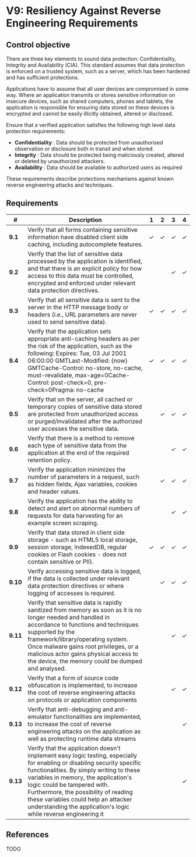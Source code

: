 # V9: Resiliency Against Reverse Engineering Requirements

## Control objective

There are three key elements to sound data protection: Confidentiality, Integrity and Availability (CIA). This standard assumes that data protection is enforced on a trusted system, such as a server, which has been hardened and has sufficient protections.

Applications have to assume that all user devices are compromised in some way. Where an application transmits or stores sensitive information on insecure devices, such as shared computers, phones and tablets, the application is responsible for ensuring data stored on these devices is encrypted and cannot be easily illicitly obtained, altered or disclosed.

Ensure that a verified application satisfies the following high level data protection requirements:

- **Confidentiality** : Data should be protected from unauthorised observation or disclosure both in transit and when stored.
- **Integrity** : Data should be protected being maliciously created, altered or deleted by unauthorized attackers.
- **Availability** : Data should be available to authorized users as required



These requirements describe protections mechanisms against known reverse engineering attacks and techniques.

## Requirements

| # | Description | 1 | 2 | 3 | 4 |
| --- | --- | --- | --- | --- | --- |
| **9.1** | Verify that all forms containing sensitive information have disabled client side caching, including autocomplete features. | ✓ | ✓ | ✓ | ✓ |
| **9.2** | Verify that the list of sensitive data processed by the application is identified, and that there is an explicit policy for how access to this data must be controlled, encrypted and enforced under relevant data protection directives. |   |   | ✓ | ✓ |
| **9.3** | Verify that all sensitive data is sent to the server in the HTTP message body or headers (i.e., URL parameters are never used to send sensitive data). | ✓ | ✓ | ✓ | ✓ |
| **9.4** | Verify that the application sets appropriate anti-caching headers as per the risk of the application, such as the following: Expires: Tue, 03 Jul 2001 06:00:00 GMTLast-Modified: {now} GMTCache-Control: no-store, no-cache, must-revalidate, max-age=0Cache-Control: post-check=0, pre-check=0Pragma: no-cache | ✓ | ✓ | ✓ | ✓ |
| **9.5** | Verify that on the server, all cached or temporary copies of sensitive data stored are protected from unauthorized access or purged/invalidated after the authorized user accesses the sensitive data. |   | ✓ | ✓ | ✓ |
| **9.6** | Verify that there is a method to remove each type of sensitive data from the application at the end of the required retention policy. |   |   | ✓ | ✓ |
| **9.7** | Verify the application minimizes the number of parameters in a request, such as hidden fields, Ajax variables, cookies and header values. |   | ✓ | ✓ | ✓ |
| **9.8** | Verify the application has the ability to detect and alert on abnormal numbers of requests for data harvesting for an example screen scraping. |   |   | ✓ | ✓ |
| **9.9** | Verify that data stored in client side storage - such as HTML5 local storage, session storage, IndexedDB, regular cookies or Flash cookies - does not contain sensitive or PII). | ✓ | ✓ | ✓ | ✓ |
| **9.10** | Verify accessing sensitive data is logged, if the data is collected under relevant data protection directives or where logging of accesses is required. |   | ✓ | ✓ | ✓ |
| **9.11** | Verify that sensitive data is rapidly sanitized from memory as soon as it is no longer needed and handled in accordance to functions and techniques supported by the framework/library/operating system. Once malware gains root privileges, or a malicious actor gains physical access to the device, the memory could be dumped and analysed. |   |   | ✓ | ✓ |
| **9.12** | Verify that a form of source code obfuscation is implemented, to increase the cost of reverse engineering attacks on protocols or application components |   |   | ✓ | ✓ |
| **9.13** | Verify that anti-debugging and anti-emulator functionalities are implemented, to increase the cost of reverse engineering attacks on the application as well as protecting runtime data streams |   |   |   | ✓ |
| **9.13** | Verify that the application doesn't implement easy logic testing, especially for enabling or disabling security specific functionalities. By simply writing to these variables in memory, the application's logic could be tampered with. Furthermore, the possibility of reading these variables could help an attacker understanding the application's logic while reverse engineering it |   |   |   | ✓ |


## References

TODO
